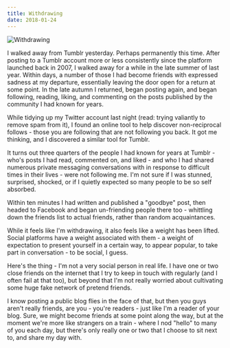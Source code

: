 ```yaml
---
title: Withdrawing
date: 2018-01-24
---
```


![Withdrawing](https://source.unsplash.com/DWyRC2juMgs/1600x900)

I walked away from Tumblr yesterday. Perhaps permanently this time. After posting to a Tumblr account more or less consistently since the platform launched back in 2007, I walked away for a while in the late summer of last year. Within days, a number of those I had become friends with expressed sadness at my departure, essentially leaving the door open for a return at some point. In the late autumn I returned, began posting again, and began following, reading, liking, and commenting on the posts published by the community I had known for years.

While tidying up my Twitter account last night (read: trying valiantly to remove spam from it), I found an online tool to help discover non-reciprocal follows - those you are following that are not following you back. It got me thinking, and I discovered a similar tool for Tumblr.

It turns out three quarters of the people I had known for years at Tumblr - who's posts I had read, commented on, and liked - and who I had shared numerous private messaging conversations with in response to difficult times in their lives - were not following me. I'm not sure if I was stunned, surprised, shocked, or if I quietly expected so many people to be so self absorbed.

Within ten minutes I had written and published a "goodbye" post, then headed to Facebook and began un-friending people there too - whittling down the friends list to actual friends, rather than random acquaintances.

While it feels like I'm withdrawing, it also feels like a weight has been lifted. Social platforms have a weight associated with them - a weight of expectation to present yourself in a certain way, to appear popular, to take part in conversation - to be social, I guess.

Here's the thing - I'm not a very social person in real life. I have one or two close friends on the internet that I try to keep in touch with regularly (and I often fail at that too), but beyond that I'm not really worried about cultivating some huge fake network of pretend friends.

I know posting a public blog flies in the face of that, but then you guys aren't really friends, are you - you're readers - just like I'm a reader of your blog. Sure, we might become friends at some point along the way, but at the moment we're more like strangers on a train - where I nod "hello" to many of you each day, but there's only really one or two that I choose to sit next to, and share my day with.